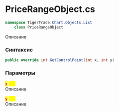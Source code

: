 
# PriceRangeObject.cs
```csharp
namespace TigerTrade.Chart.Objects.List  
    class PriceRangeObject
```

Описание

### Синтаксис
```csharp
public override int GetControlPoint(int x, int y)
```

### Параметры
<mark style="color:red;">**`x`**</mark> <mark style="color:yellow;">`int`</mark>  
 Описание  
  
<mark style="color:red;">**`y`**</mark> <mark style="color:yellow;">`int`</mark>  
 Описание  
  

                    
                    